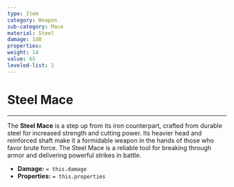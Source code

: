 ```yaml
---
type: Item
category: Weapon
sub-category: Mace
material: Steel
damage: 1d8
properties: 
weight: 14
value: 65
leveled-list: 2
---
```

# Steel Mace
---
The **Steel Mace** is a step up from its iron counterpart, crafted from durable steel for increased strength and cutting power. Its heavier head and reinforced shaft make it a formidable weapon in the hands of those who favor brute force. The Steel Mace is a reliable tool for breaking through armor and delivering powerful strikes in battle.

- **Damage:** `= this.damage`
- **Properties:** `= this.properties`